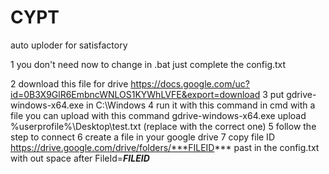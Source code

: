 # CYPT
auto uploder for satisfactory


1 you don't need now to change in .bat just complete the config.txt

2 download this file for drive https://docs.google.com/uc?id=0B3X9GlR6EmbncWNLOS1KYWhLVFE&export=download
3 put gdrive-windows-x64.exe in C:\Windows
4 run it with this command in cmd with a file you can upload with this command gdrive-windows-x64.exe upload %userprofile%\Desktop\test.txt (replace with the correct one)
5 follow the step to connect
6 create a file in your google drive
7 copy file ID https://drive.google.com/drive/folders/***FILEID*** past in the config.txt with out space after FileId=***FILEID***
